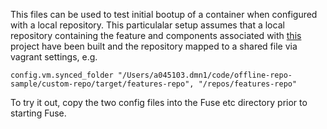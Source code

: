 This files can be used to test initial bootup of a container when configured
with a local repository. This particulalar setup assumes that a local
repository containing the feature and components associated with 
[this](https://github.com/d-smith/offline-repo-sample) 
project have been built and the repository mapped to a shared file
via vagrant settings, e.g.

    config.vm.synced_folder "/Users/a045103.dmn1/code/offline-repo-sample/custom-repo/target/features-repo", "/repos/features-repo"

To try it out, copy the two config files into the Fuse etc directory prior to starting Fuse.
